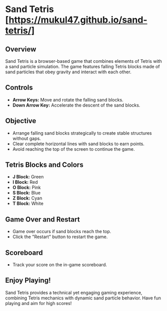 # Sand Tetris [https://mukul47.github.io/sand-tetris/]

## Overview

Sand Tetris is a browser-based game that combines elements of Tetris with a sand particle simulation. The game features falling Tetris blocks made of sand particles that obey gravity and interact with each other.

## Controls

- **Arrow Keys:** Move and rotate the falling sand blocks.
- **Down Arrow Key:** Accelerate the descent of the sand blocks.

## Objective

- Arrange falling sand blocks strategically to create stable structures without gaps.
- Clear complete horizontal lines with sand blocks to earn points.
- Avoid reaching the top of the screen to continue the game.

## Tetris Blocks and Colors

- **J Block:** Green
- **I Block:** Red
- **O Block:** Pink
- **S Block:** Blue
- **Z Block:** Cyan
- **T Block:** White

## Game Over and Restart

- Game over occurs if sand blocks reach the top.
- Click the "Restart" button to restart the game.

## Scoreboard

- Track your score on the in-game scoreboard.

## Enjoy Playing!

Sand Tetris provides a technical yet engaging gaming experience, combining Tetris mechanics with dynamic sand particle behavior. Have fun playing and aim for high scores!
